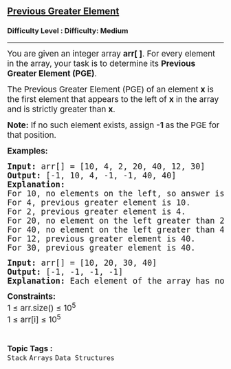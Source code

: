 <h2><a href="https://www.geeksforgeeks.org/problems/previous-greater-element/1?page=2&category=Stack&sortBy=difficulty">Previous Greater Element</a></h2><h3>Difficulty Level : Difficulty: Medium</h3><hr><div class="problems_problem_content__Xm_eO"><p data-start="190" data-end="330"><span style="font-size: 14pt;">You are given an integer array <strong>arr[ ]</strong>. For every element in the array, your task is to determine its <strong data-start="293" data-end="327">Previous Greater Element (PGE)</strong>.</span></p>
<p data-start="332" data-end="490"><span style="font-size: 14pt;">The Previous Greater Element (PGE) of an element <strong>x</strong> is the first element that appears to the left of <strong>x</strong> in the array and is strictly greater than <strong>x</strong>.</span></p>
<p><span style="font-size: 14pt;"> </span></p>
<p data-start="492" data-end="562"><span style="font-size: 14pt;"><strong>Note:</strong> If no such element exists, assign <strong>-1 </strong>as the PGE for that position.</span></p>
<p><span style="font-size: 14pt;"><strong>Examples:</strong></span></p>
<pre><span style="font-size: 14pt;"><strong>Input: </strong>arr[] = [10, 4, 2, 20, 40, 12, 30]<br><strong>Output: </strong>[-1, 10, 4, -1, -1, 40, 40]<strong><br></strong><strong>Explanation:<br></strong>For 10, no elements on the left, so answer is -1.<br data-start="751" data-end="754">For 4, previous greater element is 10.<br data-start="792" data-end="795">For 2, previous greater element is 4.<br data-start="832" data-end="835">For 20, no element on the left greater than 20, so answer is -1.<br data-start="899" data-end="902">For 40, no element on the left greater than 40, so answer is -1.<br data-start="966" data-end="969">For 12, previous greater element is 40.<br data-start="1008" data-end="1011">For 30, previous greater element is 40.<br></span></pre>
<pre><span style="font-size: 14pt;"><strong>Input: </strong>arr[] = [10, 20, 30, 40]<br><strong>Output: </strong>[-1, -1, -1, -1]<br><strong>Explanation: </strong>Each element of the array has no previous greater element.</span></pre>
<p><span style="font-size: 14pt;"><strong>Constraints:</strong><br><span style="font-family: -apple-system, 'system-ui', 'Segoe UI', Roboto, Oxygen, Ubuntu, Cantarell, 'Open Sans', 'Helvetica Neue', sans-serif; white-space: normal;">1 ≤ arr.size() ≤ 10</span><sup style="font-family: -apple-system, 'system-ui', 'Segoe UI', Roboto, Oxygen, Ubuntu, Cantarell, 'Open Sans', 'Helvetica Neue', sans-serif; white-space: normal;">5</sup><br style="font-family: -apple-system, 'system-ui', 'Segoe UI', Roboto, Oxygen, Ubuntu, Cantarell, 'Open Sans', 'Helvetica Neue', sans-serif; white-space: normal;"><span style="font-family: -apple-system, 'system-ui', 'Segoe UI', Roboto, Oxygen, Ubuntu, Cantarell, 'Open Sans', 'Helvetica Neue', sans-serif; white-space: normal;">1 ≤ arr[i] ≤ 10</span><sup style="font-family: -apple-system, 'system-ui', 'Segoe UI', Roboto, Oxygen, Ubuntu, Cantarell, 'Open Sans', 'Helvetica Neue', sans-serif; white-space: normal;">5</sup></span></p></div><br><p><span style=font-size:18px><strong>Topic Tags : </strong><br><code>Stack</code>&nbsp;<code>Arrays</code>&nbsp;<code>Data Structures</code>&nbsp;